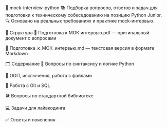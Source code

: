 🧠 mock-interview-python
📚 Подборка вопросов, ответов и задач для подготовки к техническому собеседованию на позицию Python Junior.
🔍 Основано на реальных требованиях и практике mock-интервью.

📁 Структура
📄 Подготовка к МОК интервью.pdf — оригинальный документ с вопросами

📝 Подготовка_к_МОК_интервью.md — текстовая версия в формате Markdown

🗂️ Содержание
🐍 Вопросы по синтаксису и логике Python

🧱 ООП, исключения, работа с файлами

🔧 Работа с Git и SQL

🛠️ Вопросы по стандартной библиотеке

💻 Задачи для лайвкодинга

✅ Ответы и пояснения
